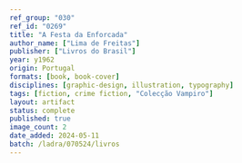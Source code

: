```yaml
---
ref_group: "030"
ref_id: "0269"
title: "A Festa da Enforcada"
author_name: ["Lima de Freitas"]
publisher: ["Livros do Brasil"]
year: y1962
origin: Portugal
formats: [book, book-cover]
disciplines: [graphic-design, illustration, typography]
tags: [fiction, crime fiction, "Colecção Vampiro"]
layout: artifact
status: complete
published: true
image_count: 2
date_added: 2024-05-11
batch: /ladra/070524/livros
---
```

